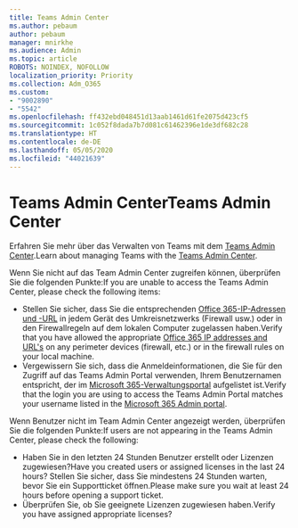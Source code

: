 ```yaml
---
title: Teams Admin Center
ms.author: pebaum
author: pebaum
manager: mnirkhe
ms.audience: Admin
ms.topic: article
ROBOTS: NOINDEX, NOFOLLOW
localization_priority: Priority
ms.collection: Adm_O365
ms.custom:
- "9002890"
- "5542"
ms.openlocfilehash: ff432ebd048451d13aab1461d61fe2075d423cf5
ms.sourcegitcommit: 1c052f8dada7b7d081c61462396e1de3df682c28
ms.translationtype: HT
ms.contentlocale: de-DE
ms.lasthandoff: 05/05/2020
ms.locfileid: "44021639"
---
```

# <a name="teams-admin-center"></a><span data-ttu-id="31380-102">Teams Admin Center</span><span class="sxs-lookup"><span data-stu-id="31380-102">Teams Admin Center</span></span>

<span data-ttu-id="31380-103">Erfahren Sie mehr über das Verwalten von Teams mit dem [Teams Admin Center](https://docs.microsoft.com/microsoftteams/manage-teams-skypeforbusiness-admin-center).</span><span class="sxs-lookup"><span data-stu-id="31380-103">Learn about managing Teams with the [Teams Admin Center](https://docs.microsoft.com/microsoftteams/manage-teams-skypeforbusiness-admin-center).</span></span>

<span data-ttu-id="31380-104">Wenn Sie nicht auf das Team Admin Center zugreifen können, überprüfen Sie die folgenden Punkte:</span><span class="sxs-lookup"><span data-stu-id="31380-104">If you are unable to access the Teams Admin Center, please check the following items:</span></span>

- <span data-ttu-id="31380-105">Stellen Sie sicher, dass Sie die entsprechenden [Office 365-IP-Adressen und -URL](https://docs.microsoft.com/Office365/Enterprise/office-365-ip-web-service) in jedem Gerät des Umkreisnetzwerks (Firewall usw.) oder in den Firewallregeln auf dem lokalen Computer zugelassen haben.</span><span class="sxs-lookup"><span data-stu-id="31380-105">Verify that you have allowed the appropriate [Office 365 IP addresses and URL's](https://docs.microsoft.com/Office365/Enterprise/office-365-ip-web-service) on any perimeter devices (firewall, etc.) or in the firewall rules on your local machine.</span></span>
- <span data-ttu-id="31380-106">Vergewissern Sie sich, dass die Anmeldeinformationen, die Sie für den Zugriff auf das Teams Admin Portal verwenden, Ihrem Benutzernamen entspricht, der im [Microsoft 365-Verwaltungsportal](https://admin.microsoft.com/Adminportal/Home?source=applauncher#/users) aufgelistet ist.</span><span class="sxs-lookup"><span data-stu-id="31380-106">Verify that the login you are using to access the Teams Admin Portal matches your username listed in the [Microsoft 365 Admin portal](https://admin.microsoft.com/Adminportal/Home?source=applauncher#/users).</span></span>

<span data-ttu-id="31380-107">Wenn Benutzer nicht im Team Admin Center angezeigt werden, überprüfen Sie die folgenden Punkte:</span><span class="sxs-lookup"><span data-stu-id="31380-107">If users are not appearing in the Teams Admin Center, please check the following:</span></span>

- <span data-ttu-id="31380-108">Haben Sie in den letzten 24 Stunden Benutzer erstellt oder Lizenzen zugewiesen?</span><span class="sxs-lookup"><span data-stu-id="31380-108">Have you created users or assigned licenses in the last 24 hours?</span></span> <span data-ttu-id="31380-109">Stellen Sie sicher, dass Sie mindestens 24 Stunden warten, bevor Sie ein Supportticket öffnen.</span><span class="sxs-lookup"><span data-stu-id="31380-109">Please make sure you wait at least 24 hours before opening a support ticket.</span></span>
- <span data-ttu-id="31380-110">Überprüfen Sie, ob Sie geeignete Lizenzen zugewiesen haben.</span><span class="sxs-lookup"><span data-stu-id="31380-110">Verify you have assigned appropriate licenses?</span></span> 
